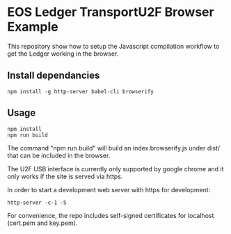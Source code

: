 # EOS Ledger TransportU2F Browser Example

This repository show how to setup the Javascript compilation workflow to get the Ledger working in the browser. 

## Install dependancies

    npm install -g http-server babel-cli browserify

## Usage

    npm install
    npm run build

The command "npm run build" will build an index.browserify.js under dist/ that can be included in the browser.

The U2F USB interface is currently only supported by google chrome and it only works if the site is served via https.

In order to start a development web server with https for development:

    http-server -c-1 -S

For convenience, the repo includes self-signed certificates for localhost (cert.pem and key.pem).
